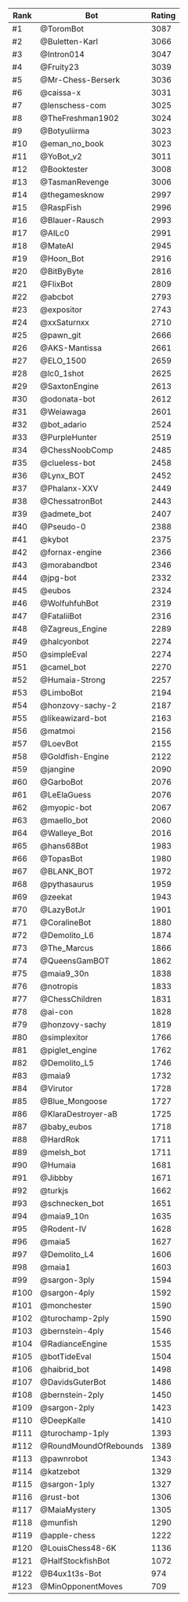Rank|Bot|Rating
---|---|---
#1|@ToromBot|3087
#2|@Buletten-Karl|3066
#3|@Intron014|3047
#4|@Fruity23|3039
#5|@Mr-Chess-Berserk|3036
#6|@caissa-x|3031
#7|@lenschess-com|3025
#8|@TheFreshman1902|3024
#9|@Botyuliirma|3023
#10|@eman_no_book|3023
#11|@YoBot_v2|3011
#12|@Booktester|3008
#13|@TasmanRevenge|3006
#14|@thegamesknow|2997
#15|@RaspFish|2996
#16|@Blauer-Rausch|2993
#17|@AILc0|2991
#18|@MateAI|2945
#19|@Hoon_Bot|2916
#20|@BitByByte|2816
#21|@FlixBot|2809
#22|@abcbot|2793
#23|@expositor|2743
#24|@xxSaturnxx|2710
#25|@pawn_git|2666
#26|@AKS-Mantissa|2661
#27|@ELO_1500|2659
#28|@lc0_1shot|2625
#29|@SaxtonEngine|2613
#30|@odonata-bot|2612
#31|@Weiawaga|2601
#32|@bot_adario|2524
#33|@PurpleHunter|2519
#34|@ChessNoobComp|2485
#35|@clueless-bot|2458
#36|@Lynx_BOT|2452
#37|@Phalanx-XXV|2449
#38|@ChessatronBot|2443
#39|@admete_bot|2407
#40|@Pseudo-0|2388
#41|@kybot|2375
#42|@fornax-engine|2366
#43|@morabandbot|2346
#44|@jpg-bot|2332
#45|@eubos|2324
#46|@WolfuhfuhBot|2319
#47|@FataliiBot|2316
#48|@Zagreus_Engine|2289
#49|@halcyonbot|2274
#50|@simpleEval|2274
#51|@camel_bot|2270
#52|@Humaia-Strong|2257
#53|@LimboBot|2194
#54|@honzovy-sachy-2|2187
#55|@likeawizard-bot|2163
#56|@matmoi|2156
#57|@LoevBot|2155
#58|@Goldfish-Engine|2122
#59|@jangine|2090
#60|@GarboBot|2076
#61|@LeElaGuess|2076
#62|@myopic-bot|2067
#63|@maello_bot|2060
#64|@Walleye_Bot|2016
#65|@hans68Bot|1983
#66|@TopasBot|1980
#67|@BLANK_BOT|1972
#68|@pythasaurus|1959
#69|@zeekat|1943
#70|@LazyBotJr|1901
#71|@CoralineBot|1880
#72|@Demolito_L6|1874
#73|@The_Marcus|1866
#74|@QueensGamBOT|1862
#75|@maia9_30n|1838
#76|@notropis|1833
#77|@ChessChildren|1831
#78|@ai-con|1828
#79|@honzovy-sachy|1819
#80|@simplexitor|1766
#81|@piglet_engine|1762
#82|@Demolito_L5|1746
#83|@maia9|1732
#84|@Virutor|1728
#85|@Blue_Mongoose|1727
#86|@KlaraDestroyer-aB|1725
#87|@baby_eubos|1718
#88|@HardRok|1711
#89|@melsh_bot|1711
#90|@Humaia|1681
#91|@Jibbby|1671
#92|@turkjs|1662
#93|@schnecken_bot|1651
#94|@maia9_10n|1635
#95|@Rodent-IV|1628
#96|@maia5|1627
#97|@Demolito_L4|1606
#98|@maia1|1603
#99|@sargon-3ply|1594
#100|@sargon-4ply|1592
#101|@monchester|1590
#102|@turochamp-2ply|1590
#103|@bernstein-4ply|1546
#104|@RadianceEngine|1535
#105|@botTideEval|1504
#106|@haibrid_bot|1498
#107|@DavidsGuterBot|1486
#108|@bernstein-2ply|1450
#109|@sargon-2ply|1423
#110|@DeepKalle|1410
#111|@turochamp-1ply|1393
#112|@RoundMoundOfRebounds|1389
#113|@pawnrobot|1343
#114|@katzebot|1329
#115|@sargon-1ply|1327
#116|@rust-bot|1306
#117|@MaiaMystery|1305
#118|@munfish|1290
#119|@apple-chess|1222
#120|@LouisChess48-6K|1136
#121|@HalfStockfishBot|1072
#122|@B4ux1t3s-Bot|974
#123|@MinOpponentMoves|709
